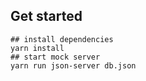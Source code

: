 ## Get started

```code
## install dependencies
yarn install
## start mock server
yarn run json-server db.json
```